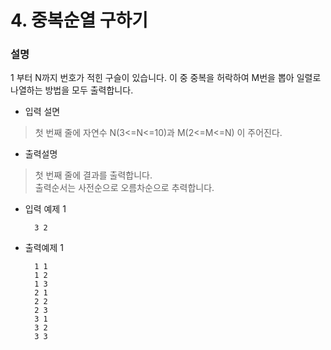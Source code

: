# 4. 중복순열 구하기

### 설명
1 부터 N까지 번호가 적힌 구슬이 있습니다. 이 중 중복을 허락하여 M번을 뽑아 일렬로 나열하는 방법을 모두 출력합니다.

- 입력 설면 
> 첫 번째 줄에 자연수 N(3<=N<=10)과 M(2<=M<=N) 이 주어진다.

- 출력설명
> 첫 번째 줄에 결과를 출력합니다.   
> 출력순서는 사전순으로 오름차순으로 추력합니다.


- 입력 예제 1

        3 2
- 출력예제 1

        1 1
        1 2
        1 3
        2 1
        2 2
        2 3
        3 1
        3 2
        3 3